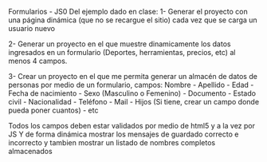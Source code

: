 Formularios - JS0
Del ejemplo dado en clase:
1- Generar el proyecto con una página dinámica (que no se recargue el sitio) cada vez que se carga un usuario nuevo

2- Generar un proyecto en el que muestre dinamicamente los datos ingresados en un formulario (Deportes, herramientas, precios, etc) al
menos 4 campos.

3- Crear un proyecto en el que me permita generar un almacén de datos de personas por medio de un formulario, campos:
Nombre - Apellido - Edad - Fecha de nacimiento - Sexo (Masculino o Femenino) - Documento - Estado civil - Nacionalidad - Teléfono - Mail - Hijos (Si tiene, crear un campo donde pueda poner cuantos) - etc

Todos los campos deben estar validados por medio de html5 y a la vez por JS Y de forma dinámica mostrar los mensajes de guardado correcto e incorrecto y tambien mostrar un listado de nombres completos  almacenados
